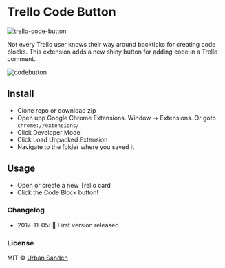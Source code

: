 # Trello Code Button

![trello-code-button](https://user-images.githubusercontent.com/307676/32414229-a8cd50ca-c222-11e7-914c-be97ada3531c.jpg)

Not every Trello user knows their way around backticks for creating code blocks.
This extension adds a new shiny button for adding code in a Trello comment.

![codebutton](https://user-images.githubusercontent.com/307676/32414198-23bac71e-c222-11e7-8211-407710f0400e.gif)

## Install

+ Clone repo or download zip
+ Open upp Google Chrome Extensions. Window → Extensions. Or goto `chrome://extensions/`
+ Click Developer Mode
+ Click Load Unpacked Extension
+ Navigate to the folder where you saved it

## Usage
+ Open or create a new Trello card
+ Click the Code Block button!

### Changelog
+ 2017-11-05: 🎉 First version released

### License

MIT © [Urban Sanden](https://twitter.com/urre)
